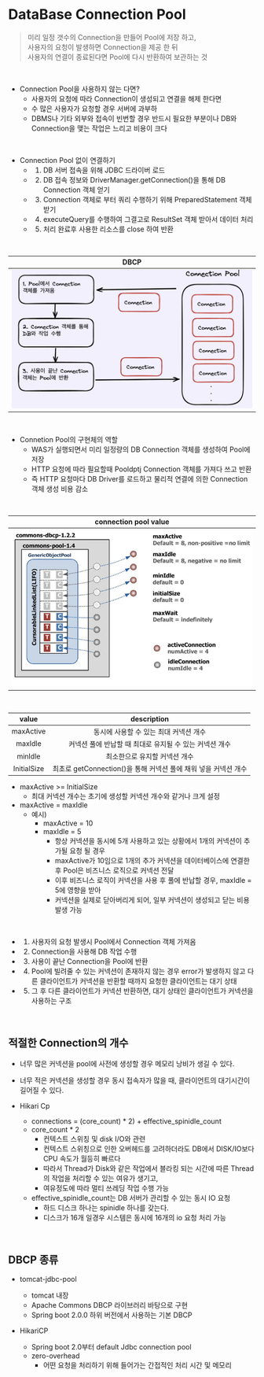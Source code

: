 # DataBase Connection Pool

> 미리 일정 갯수의 Connection을 만들어 Pool에 저장 하고,  
> 사용자의 요청이 발생하면 Connection을 제공 한 뒤  
> 사용자의 연결이 종료된다면 Pool에 다시 반환하여 보관하는 것

</br>

- Connection Pool을 사용하지 않는 다면?
  - 사용자의 요청에 따라 Connection이 생성되고 연결을 해제 한다면
  - 수 많은 사용자가 요청할 경우 서버에 과부하
  - DBMS나 기타 외부와 접속이 빈번할 경우 반드시 필요한 부분이나 DB와 Connection을 맺는 작업은 느리고 비용이 크다

</br>

- Connection Pool 없이 연결하기
  - 1. DB 서버 접속을 위해 JDBC 드라이버 로드
  - 2. DB 접속 정보와 DriverManager.getConnection()을 통해 DB Connection 객체 얻기
  - 3. Connection 객체로 부터 쿼리 수행하기 위해 PreparedStatement 객체 받기
  - 4. executeQuery를 수행하여 그결고로 ResultSet 객체 받아서 데이터 처리
  - 5. 처리 완료후 사용한 리소스를 close 하여 반환

</br>

|           DBCP           |
| :----------------------: |
| ![DBCP](../res/dbcp.png) |

</br>

- Connetion Pool의 구현체의 역할
  - WAS가 실행되면서 미리 일정량의 DB Connection 객체를 생성하여 Pool에 저장
  - HTTP 요청에 따라 필요할때 Pooldptj Connection 객체를 가져다 쓰고 반환
  - 즉 HTTP 요청마다 DB Driver를 로드하고 물리적 연결에 의한 Connection 객체 생성 비용 감소

</br>

|              connection pool value               |
| :----------------------------------------------: |
| ![커넥션 속성](../res/connection_pool_value.png) |

</br>

|    value    |                           description                           |
| :---------: | :-------------------------------------------------------------: |
|  maxActive  |             동시에 사용할 수 있는 최대 커넥션 개수              |
|   maxIdle   |     커넥션 풀에 반납할 때 최대로 유지될 수 있는 커넥션 개수     |
|   minIdle   |                  최소한으로 유지할 커넥션 개수                  |
| InitialSize | 최초로 getConnection()을 통해 커넥션 풀에 채워 넣을 커넥션 개수 |

- maxActive >= InitialSize
  - 최대 커넥션 개수는 초기에 생성할 커넥션 개수와 같거나 크게 설정
- maxActive = maxIdle
  - 예시)
    - maxActive = 10
    - maxIdle = 5
      - 항상 커넥션을 동시에 5개 사용하고 있는 상황에서 1개의 커넥션이 추가될 요청 될 경우
      - maxActive가 10임으로 1개의 추가 커넥션을 데이터베이스에 연결한 후 Pool은 비즈니스 로직으로 커넥션 전달
      - 이후 비즈니스 로직이 커넥션을 사용 후 풀에 반납할 경우, maxIdle = 5에 영향을 받아
      - 커넥션을 실제로 닫아버리게 되어, 일부 커넥션이 생성되고 닫는 비용 발생 가능

</br>

- 1. 사용자의 요청 발생시 Pool에서 Connection 객체 가져옴
- 2. Connection을 사용해 DB 작업 수행
- 3. 사용이 끝난 Connection을 Pool에 반환
- 4. Pool에 빌려줄 수 있는 커넥션이 존재하지 않는 경우 error가 발생하지 않고 다른 클라이언트가 커넥션을 반환할 때까지 요청한 클라이언트는 대기 상태
- 5. 그 후 다른 클라이언트가 커넥션 반환하면, 대기 상태인 클라이언트가 커넥션을 사용하는 구조

</br>

## 적절한 Connection의 개수

- 너무 많은 커넥션을 pool에 사전에 생성할 경우 메모리 낭비가 생길 수 있다.
- 너무 적은 커넥션을 생성할 경우 동시 접속자가 많을 때, 클라이언트의 대기시간이 길어질 수 있다.

- Hikari Cp
  - connections = (core_count) \* 2) + effective_spinidle_count
  - core_count \* 2
    - 컨텍스트 스위칭 및 disk I/O와 관련
    - 컨텍스트 스위칭으로 인한 오버헤드를 고려하더라도 DB에서 DISK/IO보다 CPU 속도가 월등히 빠르다
    - 따라서 Thread가 Disk와 같은 작업에서 블라킹 되는 시간에 따른 Thread의 작업을 처리할 수 있는 여유가 생기고,
    - 여유정도에 따라 멀티 쓰레딩 작업 수행 가능
  - effective_spinidle_count는 DB 서버가 관리할 수 있는 동시 IO 요청
    - 하드 디스크 하나는 spinidle 하나를 갖는다.
    - 디스크가 16개 일경우 시스템은 동시에 16개의 io 요청 처리 가능

</br>

## DBCP 종류

- tomcat-jdbc-pool

  - tomcat 내장
  - Apache Commons DBCP 라이브러리 바탕으로 구현
  - Spring boot 2.0.0 하위 버전에서 사용하는 기본 DBCP

- HikariCP
  - Spring boot 2.0부터 default Jdbc connection pool
  - zero-overhead
    - 어떤 요청을 처리하기 위해 들어가는 간접적인 처리 시간 및 메모리
